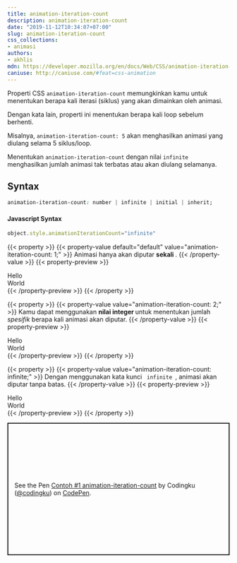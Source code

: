 ```yaml
---
title: animation-iteration-count
description: animation-iteration-count
date: "2019-11-12T10:34:07+07:00"
slug: animation-iteration-count
css_collections:
- animasi
authors:
- akhlis
mdn: https://developer.mozilla.org/en/docs/Web/CSS/animation-iteration-count
caniuse: http://caniuse.com/#feat=css-animation
---
```


Properti CSS `animation-iteration-count` memungkinkan kamu untuk menentukan berapa kali iterasi (siklus) yang akan
dimainkan oleh animasi.

Dengan kata lain, properti ini menentukan berapa kali loop sebelum berhenti.

Misalnya, `animation-iteration-count: 5` akan menghasilkan animasi yang diulang selama 5 siklus/loop.

Menentukan `animation-iteration-count` dengan nilai `infinite` menghasilkan jumlah animasi tak terbatas atau akan
diulang selamanya.

## Syntax

```css
animation-iteration-count: number | infinite | initial | inherit;
```

#### Javascript Syntax
```js
object.style.animationIterationCount="infinite"
```

<div class="property__animation">
	<a class="button property-animation-toggle" data-property-name="animation-iteration-count"></a>
</div>

{{< property >}}
{{< property-value default="default" value="animation-iteration-count: 1;" >}}
Animasi hanya akan diputar <strong> sekali </strong>.
{{< /property-value >}}
{{< property-preview >}}
<div class="property__example animation-iteration-count text-white flex items-center justify-center text-center leading-tight rounded-sm bg-indigo-900 w-75px h-75px"
	id="animation-iteration-count-1">Hello<br>World</div>
{{< /property-preview >}}
{{< /property >}}

{{< property >}}
{{< property-value value="animation-iteration-count: 2;" >}}
Kamu dapat menggunakan <strong> nilai integer </strong> untuk menentukan jumlah <em> spesifik </em> berapa kali animasi
akan diputar.
{{< /property-value >}}
{{< property-preview >}}
<div class="property__example animation-iteration-count text-white flex items-center justify-center text-center leading-tight rounded-sm bg-indigo-900 w-75px h-75px"
	id="animation-iteration-count-2">Hello<br>World</div>
{{< /property-preview >}}
{{< /property >}}

{{< property >}}
{{< property-value value="animation-iteration-count: infinite;" >}}
Dengan menggunakan kata kunci <code> infinite </code>, animasi akan diputar tanpa batas.
{{< /property-value >}}
{{< property-preview >}}
<div class="property__example animation-iteration-count text-white flex items-center justify-center text-center leading-tight rounded-sm bg-indigo-900 w-75px h-75px"
	id="animation-iteration-count-infinite">Hello<br>World</div>
{{< /property-preview >}}
{{< /property >}}

<style type="text/css">
	.animation-iteration-count {
		animation-duration: 2s;
	}

	.animation-iteration-count.is-animated {
		animation-name: fadeAndMove;
	}

	#animation-iteration-count-1 {
		animation-iteration-count: 1;
	}

	#animation-iteration-count-2 {
		animation-iteration-count: 2;
	}

	#animation-iteration-count-infinite {
		animation-iteration-count: infinite;
	}
</style>

<p class="codepen" data-height="300" data-theme-id="37132" data-default-tab="result" data-user="codingku"
	data-slug-hash="MWYaGme"
	style="height: 300px; box-sizing: border-box; display: flex; align-items: center; justify-content: center; border: 2px solid; margin: 1em 0; padding: 1em;"
	data-pen-title="Contoh #1 animation-iteration-count">
	<span>See the Pen <a href="https://codepen.io/codingku/pen/MWYaGme">
			Contoh #1 animation-iteration-count</a> by Codingku (<a href="https://codepen.io/codingku">@codingku</a>)
		on <a href="https://codepen.io">CodePen</a>.</span>
</p>
<script async src="https://static.codepen.io/assets/embed/ei.js"></script>